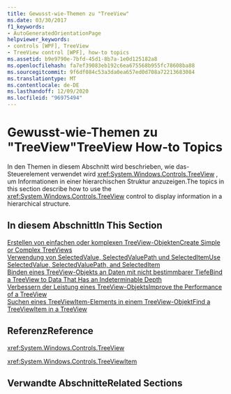 ```yaml
---
title: Gewusst-wie-Themen zu "TreeView"
ms.date: 03/30/2017
f1_keywords:
- AutoGeneratedOrientationPage
helpviewer_keywords:
- controls [WPF], TreeView
- TreeView control [WPF], how-to topics
ms.assetid: b9e9790e-7bfd-45d1-8b7a-1e0d125182a8
ms.openlocfilehash: fa7ef39083eb192c6ea675568b955fc78608ba88
ms.sourcegitcommit: 9f6df084c53a3da0ea657ed0d708a72213683084
ms.translationtype: MT
ms.contentlocale: de-DE
ms.lasthandoff: 12/09/2020
ms.locfileid: "96975494"
---
```

# <a name="treeview-how-to-topics"></a><span data-ttu-id="3060b-102">Gewusst-wie-Themen zu "TreeView"</span><span class="sxs-lookup"><span data-stu-id="3060b-102">TreeView How-to Topics</span></span>
<span data-ttu-id="3060b-103">In den Themen in diesem Abschnitt wird beschrieben, wie das-Steuerelement verwendet wird <xref:System.Windows.Controls.TreeView> , um Informationen in einer hierarchischen Struktur anzuzeigen.</span><span class="sxs-lookup"><span data-stu-id="3060b-103">The topics in this section describe how to use the <xref:System.Windows.Controls.TreeView> control to display information in a hierarchical structure.</span></span>  
  
## <a name="in-this-section"></a><span data-ttu-id="3060b-104">In diesem Abschnitt</span><span class="sxs-lookup"><span data-stu-id="3060b-104">In This Section</span></span>  
 [<span data-ttu-id="3060b-105">Erstellen von einfachen oder komplexen TreeView-Objekten</span><span class="sxs-lookup"><span data-stu-id="3060b-105">Create Simple or Complex TreeViews</span></span>](how-to-create-simple-or-complex-treeviews.md)  
  [<span data-ttu-id="3060b-106">Verwendung von SelectedValue, SelectedValuePath und SelectedItem</span><span class="sxs-lookup"><span data-stu-id="3060b-106">Use SelectedValue, SelectedValuePath, and SelectedItem</span></span>](how-to-use-selectedvalue-selectedvaluepath-and-selecteditem.md)  
  [<span data-ttu-id="3060b-107">Binden eines TreeView-Objekts an Daten mit nicht bestimmbarer Tiefe</span><span class="sxs-lookup"><span data-stu-id="3060b-107">Bind a TreeView to Data That Has an Indeterminable Depth</span></span>](how-to-bind-a-treeview-to-data-that-has-an-indeterminable-depth.md)  
  [<span data-ttu-id="3060b-108">Verbessern der Leistung eines TreeView-Objekts</span><span class="sxs-lookup"><span data-stu-id="3060b-108">Improve the Performance of a TreeView</span></span>](how-to-improve-the-performance-of-a-treeview.md)  
  [<span data-ttu-id="3060b-109">Suchen eines TreeViewItem-Elements in einem TreeView-Objekt</span><span class="sxs-lookup"><span data-stu-id="3060b-109">Find a TreeViewItem in a TreeView</span></span>](how-to-find-a-treeviewitem-in-a-treeview.md)  
  
## <a name="reference"></a><span data-ttu-id="3060b-110">Referenz</span><span class="sxs-lookup"><span data-stu-id="3060b-110">Reference</span></span>  
 <xref:System.Windows.Controls.TreeView>  
  
 <xref:System.Windows.Controls.TreeViewItem>  
  
## <a name="related-sections"></a><span data-ttu-id="3060b-111">Verwandte Abschnitte</span><span class="sxs-lookup"><span data-stu-id="3060b-111">Related Sections</span></span>
